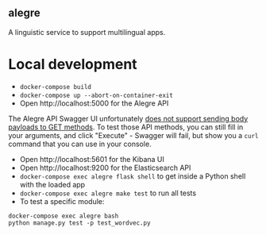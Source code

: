 alegre
------

A linguistic service to support multilingual apps.

# Local development

- `docker-compose build`
- `docker-compose up --abort-on-container-exit`
- Open http://localhost:5000 for the Alegre API

The Alegre API Swagger UI unfortunately [does not support sending body payloads to GET methods](https://github.com/swagger-api/swagger-ui/issues/2136). To test those API methods, you can still fill in your arguments, and click "Execute" - Swagger will fail, but show you a `curl` command that you can use in your console.

- Open http://localhost:5601 for the Kibana UI
- Open http://localhost:9200 for the Elasticsearch API
- `docker-compose exec alegre flask shell` to get inside a Python shell with the loaded app
- `docker-compose exec alegre make test` to run all tests
- To test a specific module:
```
docker-compose exec alegre bash
python manage.py test -p test_wordvec.py
```

